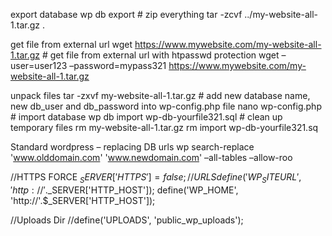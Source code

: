 export database wp db export # zip everything tar -zcvf ../my-website-all-1.tar.gz .

get file from external url wget https://www.mywebsite.com/my-website-all-1.tar.gz # get file from external url with htpasswd protection wget –user=user123 –password=mypass321 https://www.mywebsite.com/my-website-all-1.tar.gz


unpack files tar -zxvf my-website-all-1.tar.gz # add new database name, new db_user and db_password into wp-config.php file nano wp-config.php # import database wp db import wp-db-yourfile321.sql # clean up temporary files rm my-website-all-1.tar.gz rm import wp-db-yourfile321.sq


Standard wordpress – replacing DB urls wp search-replace 'www.olddomain.com' 'www.newdomain.com' –all-tables –allow-roo

//HTTPS FORCE
$_SERVER['HTTPS'] = false;
//URLS
define('WP_SITEURL', 'http://'.$_SERVER['HTTP_HOST']);
define('WP_HOME',    'http://'.$_SERVER['HTTP_HOST']);

//Uploads Dir
//define('UPLOADS', 'public_wp_uploads');
